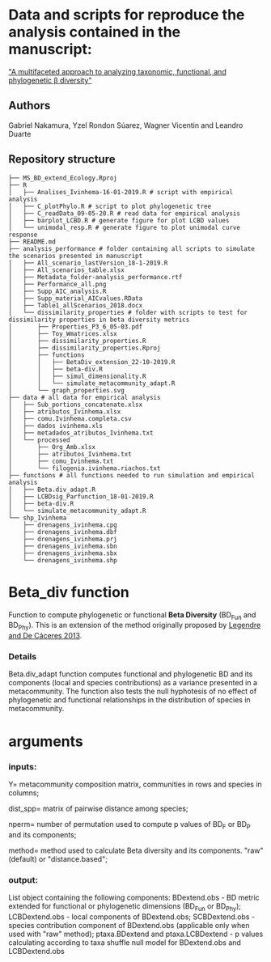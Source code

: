 # Data and scripts for reproduce the analysis contained in the manuscript:
["A multifaceted approach to analyzing taxonomic, functional, and phylogenetic β diversity"](https://esajournals.onlinelibrary.wiley.com/doi/abs/10.1002/ecy.3122)

## Authors

Gabriel Nakamura, Yzel Rondon Súarez, Wagner Vicentin and Leandro Duarte


## Repository structure

```shell
├── MS_BD_extend_Ecology.Rproj
├── R
│   ├── Analises_Ivinhema-16-01-2019.R # script with empirical analysis
│   ├── C_plotPhylo.R # script to plot phylogenetic tree
│   ├── C_readData_09-05-20.R # read data for empirical analysis
│   ├── barplot_LCBD.R # generate figure for plot LCBD values
│   └── unimodal_resp.R # generate figure to plot unimodal curve response
├── README.md
├── analysis_performance # folder containing all scripts to simulate the scenarios presented in manuscript
│   ├── All_scenario_lastVersion_18-1-2019.R
│   ├── All_scenarios_table.xlsx
│   ├── Metadata_folder-analysis_performance.rtf
│   ├── Performance_all.png
│   ├── Supp_AIC_analysis.R
│   ├── Supp_material_AICvalues.RData
│   ├── Table1_allScenarios_2018.docx
│   └── dissimilarity_properties # folder with scripts to test for dissimilarity properties in beta diversity metrics
│       ├── Properties_P3_6_05-03.pdf
│       ├── Toy_Wmatrices.xlsx
│       ├── dissimilarity_properties.R
│       ├── dissimilarity_properties.Rproj
│       ├── functions
│       │   ├── BetaDiv_extension_22-10-2019.R
│       │   ├── beta-div.R
│       │   ├── simul_dimensionality.R
│       │   └── simulate_metacommunity_adapt.R
│       └── graph_properties.svg
├── data # all data for empirical analysis
│   ├── Sub_portions_concatenate.xlsx
│   ├── atributos_Ivinhema.xlsx
│   ├── comu.Ivinhema.completa.csv
│   ├── dados ivinhema.xls
│   ├── metadados_atributos_Ivinhema.txt
│   └── processed
│       ├── Org_Amb.xlsx
│       ├── atributos_Ivinhema.txt
│       ├── comu_Ivinhema.txt
│       └── filogenia.ivinhema.riachos.txt
├── functions # all functions needed to run simulation and empirical analysis
│   ├── Beta.div_adapt.R
│   ├── LCBDsig_Parfunction_18-01-2019.R
│   ├── beta-div.R
│   └── simulate_metacommunity_adapt.R
└── shp_Ivinhema
    ├── drenagens_ivinhema.cpg
    ├── drenagens_ivinhema.dbf
    ├── drenagens_ivinhema.prj
    ├── drenagens_ivinhema.sbn
    ├── drenagens_ivinhema.sbx
    └── drenagens_ivinhema.shp
```



# Beta_div function
Function to compute phylogenetic or functional **Beta Diversity** (BD<sub>Fun</sub> and BD<sub>Phy</sub>). This is an extension of the method originally proposed by [Legendre and De Cáceres 2013](https://onlinelibrary.wiley.com/doi/full/10.1111/ele.12141).

### Details

Beta.div_adapt function computes functional and phylogenetic BD and its components (local and species contributions) as a variance presented in a metacommunity. The function also tests the null hyphotesis of no effect of phylogenetic and functional relationships in the distribution of species in metacommunity.

# arguments
### inputs:

Y= metacommunity composition matrix, communities in rows and species in columns;

dist_spp= matrix of pairwise distance among species;

nperm= number of permutation used to compute p values of BD<sub>F</sub> or BD<sub>P</sub> and its components;

method= method used to calculate Beta diversity and its components.  "raw" (default) or "distance.based";

### output:

List object containing the following components: BDextend.obs - BD metric extended for functional or phylogenetic dimensions (BD<sub>Fun</sub> or BD<sub>Phy</sub>);
LCBDextend.obs - local components of BDextend.obs;
SCBDextend.obs - species contribution component of BDextend.obs (applicable only when used with "raw" method);
ptaxa.BDextend and ptaxa.LCBDextend - p values calculating according to taxa shuffle null model for BDextend.obs and LCBDextend.obs
